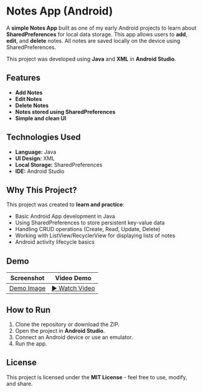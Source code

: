 # Notes App (Android)

A **simple Notes App** built as one of my early Android projects to learn about **SharedPreferences** for local data storage. This app allows users to **add**, **edit**, and **delete** notes. All notes are saved locally on the device using SharedPreferences.

This project was developed using **Java** and **XML** in **Android Studio**.

## Features

- **Add Notes**
- **Edit Notes**
- **Delete Notes**
- **Notes stored using SharedPreferences**
- **Simple and clean UI**

## Technologies Used

- **Language:** Java
- **UI Design:** XML
- **Local Storage:** SharedPreferences
- **IDE:** Android Studio

## Why This Project?

This project was created to **learn and practice**:

- Basic Android App development in Java
- Using SharedPreferences to store persistent key-value data
- Handling CRUD operations (Create, Read, Update, Delete)
- Working with ListView/RecyclerView for displaying lists of notes
- Android activity lifecycle basics

## Demo

| Screenshot                          | Video Demo                          |
|-----------------------------------|-----------------------------------|
| [Demo Image](https://drive.google.com/file/d/1hzuD5DHAdLO1lZeaxX3b01vmGaPCS24x/view?usp=drive_link) | [▶️ Watch Video](https://drive.google.com/file/d/1anMF0QJMn1tbuhcsLL615UlPWwl5lVaX/view?usp=drive_link) |


<!-- 
> **Replace **``** and **``** with your Google Drive preview links**

Example for Google Drive Link Format (if using direct preview):

```
https://drive.google.com/uc?export=view&id=YOUR_IMAGE_ID
https://drive.google.com/file/d/YOUR_VIDEO_ID/preview
``` -->

## How to Run

1. Clone the repository or download the ZIP.
2. Open the project in **Android Studio**.
3. Connect an Android device or use an emulator.
4. Run the app.

## License

This project is licensed under the **MIT License** - feel free to use, modify, and share.


